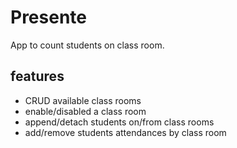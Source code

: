 # Presente

App to count students on class room.

## features

- CRUD available class rooms
- enable/disabled a class room
- append/detach students on/from class rooms
- add/remove students attendances by class room